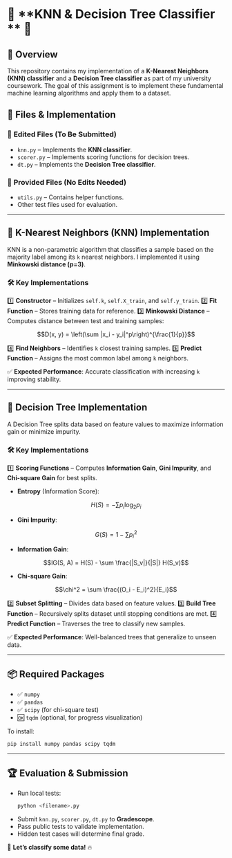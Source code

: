 # 🚀 **KNN & Decision Tree Classifier ** 🎯

## 📌 **Overview**
This repository contains my implementation of a **K-Nearest Neighbors (KNN) classifier** and a **Decision Tree classifier** as part of my university coursework. The goal of this assignment is to implement these fundamental machine learning algorithms and apply them to a dataset.

## 📂 **Files & Implementation**
### 🔧 **Edited Files (To Be Submitted)**
- `knn.py` – Implements the **KNN classifier**.
- `scorer.py` – Implements scoring functions for decision trees.
- `dt.py` – Implements the **Decision Tree classifier**.

### 📁 **Provided Files (No Edits Needed)**
- `utils.py` – Contains helper functions.
- Other test files used for evaluation.

---

## 🤖 **K-Nearest Neighbors (KNN) Implementation**
KNN is a non-parametric algorithm that classifies a sample based on the majority label among its `k` nearest neighbors. I implemented it using **Minkowski distance (p=3)**.

### 🛠 **Key Implementations**
1️⃣ **Constructor** – Initializes `self.k`, `self.X_train`, and `self.y_train`.
2️⃣ **Fit Function** – Stores training data for reference.
3️⃣ **Minkowski Distance** – Computes distance between test and training samples:

```math
D(x, y) = \left(\sum |x_i - y_i|^p\right)^{\frac{1}{p}}
```

4️⃣ **Find Neighbors** – Identifies `k` closest training samples.
5️⃣ **Predict Function** – Assigns the most common label among `k` neighbors.

✅ **Expected Performance**: Accurate classification with increasing `k` improving stability.

---

## 🌳 **Decision Tree Implementation**
A Decision Tree splits data based on feature values to maximize information gain or minimize impurity.

### 🛠 **Key Implementations**
1️⃣ **Scoring Functions** – Computes **Information Gain**, **Gini Impurity**, and **Chi-square Gain** for best splits.

- **Entropy** (Information Score):
```math
H(S) = -\sum p_i \log_2 p_i
```

- **Gini Impurity**:
```math
G(S) = 1 - \sum p_i^2
```

- **Information Gain**:
```math
IG(S, A) = H(S) - \sum \frac{|S_v|}{|S|} H(S_v)
```

- **Chi-square Gain**:
```math
\chi^2 = \sum \frac{(O_i - E_i)^2}{E_i}
```

2️⃣ **Subset Splitting** – Divides data based on feature values.
3️⃣ **Build Tree Function** – Recursively splits dataset until stopping conditions are met.
4️⃣ **Predict Function** – Traverses the tree to classify new samples.

✅ **Expected Performance**: Well-balanced trees that generalize to unseen data.

---

## 📦 **Required Packages**
- ✅ `numpy`
- ✅ `pandas`
- ✅ `scipy` (for chi-square test)
- 🆗 `tqdm` (optional, for progress visualization)

To install:
```bash
pip install numpy pandas scipy tqdm
```

---

## 🏆 **Evaluation & Submission**
- Run local tests:
  ```bash
  python <filename>.py
  ```
- Submit `knn.py`, `scorer.py`, `dt.py` to **Gradescope**.
- Pass public tests to validate implementation.
- Hidden test cases will determine final grade.

🚀 **Let’s classify some data!** 🔥
